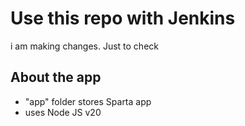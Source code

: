 # Use this repo with Jenkins
i am making changes. Just to check 
## About the app
- "app" folder stores Sparta app
- uses Node JS v20
